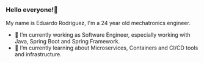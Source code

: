 ### Hello everyone!👋
My name is Eduardo Rodriguez, I'm a 24 year old mechatronics engineer.

- 🔭 I’m currently working as Software Engineer, especially working with Java, Spring Boot and Spring Framework.
- 🌱 I’m currently learning about Microservices, Containers and CI/CD tools and infrastructure.

<!--
**eduardzc/eduardzc** is a ✨ _special_ ✨ repository because its `README.md` (this file) appears on your GitHub profile.

Here are some ideas to get you started:

- 🔭 I’m currently working on ...
- 🌱 I’m currently learning ...
- 👯 I’m looking to collaborate on ...
- 🤔 I’m looking for help with ...
- 💬 Ask me about ...
- 📫 How to reach me: ...
- 😄 Pronouns: ...
- ⚡ Fun fact: ...
-->
